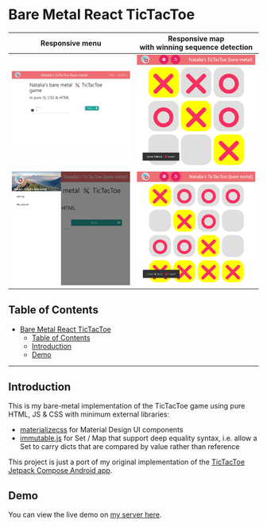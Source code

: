 # Bare Metal React TicTacToe

|                         Responsive menu                          |      Responsive map <br/> with winning sequence detection       |
| :--------------------------------------------------------------: | :-------------------------------------------------------------: |
|    <img style="width:300px" src="./img/screenshot-menu.jpg">     | <img style="width:300px" src="./img/screenshot-game-won-1.png"> |
| <img style="width:300px" src="./img/screenshot-menu-mobile.jpg"> | <img style="width:300px" src="./img/screenshot-game-won-2.png"> |

## Table of Contents

- [Bare Metal React TicTacToe](#bare-metal-react-tictactoe)
  - [Table of Contents](#table-of-contents)
  - [Introduction](#introduction)
  - [Demo](#demo)

---

## Introduction

This is my bare-metal implementation of the TicTacToe game using pure HTML, JS & CSS with minimum external libraries:

- [materializecss](https://materializecss.com/) for Material Design UI components
- [immutable.js](https://immutable-js.com/) for Set / Map that support deep equality syntax, i.e. allow a Set to carry dicts that are compared by value rather than reference

This project is just a port of my original implementation of the [TicTacToe Jetpack Compose Android app](https://github.com/Xintre/TicTacToe).

## Demo

You can view the live demo on [my server here](https://nataliarozga.me/bare-metal-ttt).

